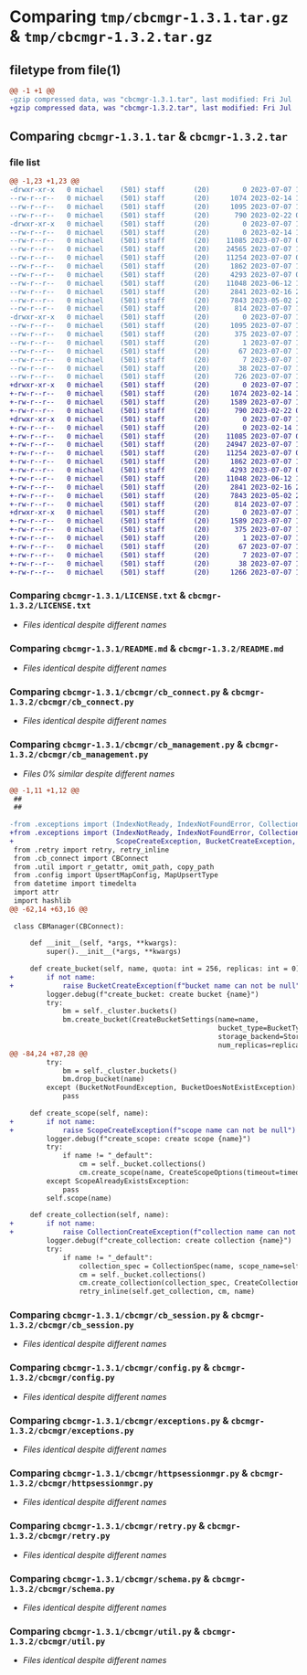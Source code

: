 # Comparing `tmp/cbcmgr-1.3.1.tar.gz` & `tmp/cbcmgr-1.3.2.tar.gz`

## filetype from file(1)

```diff
@@ -1 +1 @@
-gzip compressed data, was "cbcmgr-1.3.1.tar", last modified: Fri Jul  7 16:50:14 2023, max compression
+gzip compressed data, was "cbcmgr-1.3.2.tar", last modified: Fri Jul  7 18:12:16 2023, max compression
```

## Comparing `cbcmgr-1.3.1.tar` & `cbcmgr-1.3.2.tar`

### file list

```diff
@@ -1,23 +1,23 @@
-drwxr-xr-x   0 michael    (501) staff       (20)        0 2023-07-07 16:50:14.748003 cbcmgr-1.3.1/
--rw-r--r--   0 michael    (501) staff       (20)     1074 2023-02-14 15:09:46.000000 cbcmgr-1.3.1/LICENSE.txt
--rw-r--r--   0 michael    (501) staff       (20)     1095 2023-07-07 16:50:14.747884 cbcmgr-1.3.1/PKG-INFO
--rw-r--r--   0 michael    (501) staff       (20)      790 2023-02-22 04:43:20.000000 cbcmgr-1.3.1/README.md
-drwxr-xr-x   0 michael    (501) staff       (20)        0 2023-07-07 16:50:14.735967 cbcmgr-1.3.1/cbcmgr/
--rw-r--r--   0 michael    (501) staff       (20)        0 2023-02-14 15:09:46.000000 cbcmgr-1.3.1/cbcmgr/__init__.py
--rw-r--r--   0 michael    (501) staff       (20)    11085 2023-07-07 00:32:48.000000 cbcmgr-1.3.1/cbcmgr/cb_connect.py
--rw-r--r--   0 michael    (501) staff       (20)    24565 2023-07-07 16:30:04.000000 cbcmgr-1.3.1/cbcmgr/cb_management.py
--rw-r--r--   0 michael    (501) staff       (20)    11254 2023-07-07 00:37:37.000000 cbcmgr-1.3.1/cbcmgr/cb_session.py
--rw-r--r--   0 michael    (501) staff       (20)     1862 2023-07-07 16:40:09.000000 cbcmgr-1.3.1/cbcmgr/config.py
--rw-r--r--   0 michael    (501) staff       (20)     4293 2023-07-07 00:23:23.000000 cbcmgr-1.3.1/cbcmgr/exceptions.py
--rw-r--r--   0 michael    (501) staff       (20)    11048 2023-06-12 14:40:15.000000 cbcmgr-1.3.1/cbcmgr/httpsessionmgr.py
--rw-r--r--   0 michael    (501) staff       (20)     2841 2023-02-16 23:17:59.000000 cbcmgr-1.3.1/cbcmgr/retry.py
--rw-r--r--   0 michael    (501) staff       (20)     7843 2023-05-02 21:24:28.000000 cbcmgr-1.3.1/cbcmgr/schema.py
--rw-r--r--   0 michael    (501) staff       (20)      814 2023-07-07 15:20:08.000000 cbcmgr-1.3.1/cbcmgr/util.py
-drwxr-xr-x   0 michael    (501) staff       (20)        0 2023-07-07 16:50:14.747678 cbcmgr-1.3.1/cbcmgr.egg-info/
--rw-r--r--   0 michael    (501) staff       (20)     1095 2023-07-07 16:50:14.000000 cbcmgr-1.3.1/cbcmgr.egg-info/PKG-INFO
--rw-r--r--   0 michael    (501) staff       (20)      375 2023-07-07 16:50:14.000000 cbcmgr-1.3.1/cbcmgr.egg-info/SOURCES.txt
--rw-r--r--   0 michael    (501) staff       (20)        1 2023-07-07 16:50:14.000000 cbcmgr-1.3.1/cbcmgr.egg-info/dependency_links.txt
--rw-r--r--   0 michael    (501) staff       (20)       67 2023-07-07 16:50:14.000000 cbcmgr-1.3.1/cbcmgr.egg-info/requires.txt
--rw-r--r--   0 michael    (501) staff       (20)        7 2023-07-07 16:50:14.000000 cbcmgr-1.3.1/cbcmgr.egg-info/top_level.txt
--rw-r--r--   0 michael    (501) staff       (20)       38 2023-07-07 16:50:14.748043 cbcmgr-1.3.1/setup.cfg
--rw-r--r--   0 michael    (501) staff       (20)      726 2023-07-07 16:44:25.000000 cbcmgr-1.3.1/setup.py
+drwxr-xr-x   0 michael    (501) staff       (20)        0 2023-07-07 18:12:16.870164 cbcmgr-1.3.2/
+-rw-r--r--   0 michael    (501) staff       (20)     1074 2023-02-14 15:09:46.000000 cbcmgr-1.3.2/LICENSE.txt
+-rw-r--r--   0 michael    (501) staff       (20)     1589 2023-07-07 18:12:16.870024 cbcmgr-1.3.2/PKG-INFO
+-rw-r--r--   0 michael    (501) staff       (20)      790 2023-02-22 04:43:20.000000 cbcmgr-1.3.2/README.md
+drwxr-xr-x   0 michael    (501) staff       (20)        0 2023-07-07 18:12:16.835739 cbcmgr-1.3.2/cbcmgr/
+-rw-r--r--   0 michael    (501) staff       (20)        0 2023-02-14 15:09:46.000000 cbcmgr-1.3.2/cbcmgr/__init__.py
+-rw-r--r--   0 michael    (501) staff       (20)    11085 2023-07-07 00:32:48.000000 cbcmgr-1.3.2/cbcmgr/cb_connect.py
+-rw-r--r--   0 michael    (501) staff       (20)    24947 2023-07-07 18:03:28.000000 cbcmgr-1.3.2/cbcmgr/cb_management.py
+-rw-r--r--   0 michael    (501) staff       (20)    11254 2023-07-07 00:37:37.000000 cbcmgr-1.3.2/cbcmgr/cb_session.py
+-rw-r--r--   0 michael    (501) staff       (20)     1862 2023-07-07 16:40:09.000000 cbcmgr-1.3.2/cbcmgr/config.py
+-rw-r--r--   0 michael    (501) staff       (20)     4293 2023-07-07 00:23:23.000000 cbcmgr-1.3.2/cbcmgr/exceptions.py
+-rw-r--r--   0 michael    (501) staff       (20)    11048 2023-06-12 14:40:15.000000 cbcmgr-1.3.2/cbcmgr/httpsessionmgr.py
+-rw-r--r--   0 michael    (501) staff       (20)     2841 2023-02-16 23:17:59.000000 cbcmgr-1.3.2/cbcmgr/retry.py
+-rw-r--r--   0 michael    (501) staff       (20)     7843 2023-05-02 21:24:28.000000 cbcmgr-1.3.2/cbcmgr/schema.py
+-rw-r--r--   0 michael    (501) staff       (20)      814 2023-07-07 15:20:08.000000 cbcmgr-1.3.2/cbcmgr/util.py
+drwxr-xr-x   0 michael    (501) staff       (20)        0 2023-07-07 18:12:16.869762 cbcmgr-1.3.2/cbcmgr.egg-info/
+-rw-r--r--   0 michael    (501) staff       (20)     1589 2023-07-07 18:12:16.000000 cbcmgr-1.3.2/cbcmgr.egg-info/PKG-INFO
+-rw-r--r--   0 michael    (501) staff       (20)      375 2023-07-07 18:12:16.000000 cbcmgr-1.3.2/cbcmgr.egg-info/SOURCES.txt
+-rw-r--r--   0 michael    (501) staff       (20)        1 2023-07-07 18:12:16.000000 cbcmgr-1.3.2/cbcmgr.egg-info/dependency_links.txt
+-rw-r--r--   0 michael    (501) staff       (20)       67 2023-07-07 18:12:16.000000 cbcmgr-1.3.2/cbcmgr.egg-info/requires.txt
+-rw-r--r--   0 michael    (501) staff       (20)        7 2023-07-07 18:12:16.000000 cbcmgr-1.3.2/cbcmgr.egg-info/top_level.txt
+-rw-r--r--   0 michael    (501) staff       (20)       38 2023-07-07 18:12:16.870217 cbcmgr-1.3.2/setup.cfg
+-rw-r--r--   0 michael    (501) staff       (20)     1266 2023-07-07 18:11:57.000000 cbcmgr-1.3.2/setup.py
```

### Comparing `cbcmgr-1.3.1/LICENSE.txt` & `cbcmgr-1.3.2/LICENSE.txt`

 * *Files identical despite different names*

### Comparing `cbcmgr-1.3.1/README.md` & `cbcmgr-1.3.2/README.md`

 * *Files identical despite different names*

### Comparing `cbcmgr-1.3.1/cbcmgr/cb_connect.py` & `cbcmgr-1.3.2/cbcmgr/cb_connect.py`

 * *Files identical despite different names*

### Comparing `cbcmgr-1.3.1/cbcmgr/cb_management.py` & `cbcmgr-1.3.2/cbcmgr/cb_management.py`

 * *Files 0% similar despite different names*

```diff
@@ -1,11 +1,12 @@
 ##
 ##
 
-from .exceptions import (IndexNotReady, IndexNotFoundError, CollectionNameNotFound, IndexStatError, ClusterHealthCheckError, PathMapUpsertError, CollectionUpsertError)
+from .exceptions import (IndexNotReady, IndexNotFoundError, CollectionNameNotFound, IndexStatError, ClusterHealthCheckError, PathMapUpsertError, CollectionUpsertError,
+                         ScopeCreateException, BucketCreateException, CollectionCreateException)
 from .retry import retry, retry_inline
 from .cb_connect import CBConnect
 from .util import r_getattr, omit_path, copy_path
 from .config import UpsertMapConfig, MapUpsertType
 from datetime import timedelta
 import attr
 import hashlib
@@ -62,14 +63,16 @@
 
 class CBManager(CBConnect):
 
     def __init__(self, *args, **kwargs):
         super().__init__(*args, **kwargs)
 
     def create_bucket(self, name, quota: int = 256, replicas: int = 0):
+        if not name:
+            raise BucketCreateException(f"bucket name can not be null")
         logger.debug(f"create_bucket: create bucket {name}")
         try:
             bm = self._cluster.buckets()
             bm.create_bucket(CreateBucketSettings(name=name,
                                                   bucket_type=BucketType.COUCHBASE,
                                                   storage_backend=StorageBackend.COUCHSTORE,
                                                   num_replicas=replicas,
@@ -84,24 +87,28 @@
         try:
             bm = self._cluster.buckets()
             bm.drop_bucket(name)
         except (BucketNotFoundException, BucketDoesNotExistException):
             pass
 
     def create_scope(self, name):
+        if not name:
+            raise ScopeCreateException(f"scope name can not be null")
         logger.debug(f"create_scope: create scope {name}")
         try:
             if name != "_default":
                 cm = self._bucket.collections()
                 cm.create_scope(name, CreateScopeOptions(timeout=timedelta(seconds=25)))
         except ScopeAlreadyExistsException:
             pass
         self.scope(name)
 
     def create_collection(self, name):
+        if not name:
+            raise CollectionCreateException(f"collection name can not be null")
         logger.debug(f"create_collection: create collection {name}")
         try:
             if name != "_default":
                 collection_spec = CollectionSpec(name, scope_name=self._scope.name)
                 cm = self._bucket.collections()
                 cm.create_collection(collection_spec, CreateCollectionOptions(timeout=timedelta(seconds=25)))
                 retry_inline(self.get_collection, cm, name)
```

### Comparing `cbcmgr-1.3.1/cbcmgr/cb_session.py` & `cbcmgr-1.3.2/cbcmgr/cb_session.py`

 * *Files identical despite different names*

### Comparing `cbcmgr-1.3.1/cbcmgr/config.py` & `cbcmgr-1.3.2/cbcmgr/config.py`

 * *Files identical despite different names*

### Comparing `cbcmgr-1.3.1/cbcmgr/exceptions.py` & `cbcmgr-1.3.2/cbcmgr/exceptions.py`

 * *Files identical despite different names*

### Comparing `cbcmgr-1.3.1/cbcmgr/httpsessionmgr.py` & `cbcmgr-1.3.2/cbcmgr/httpsessionmgr.py`

 * *Files identical despite different names*

### Comparing `cbcmgr-1.3.1/cbcmgr/retry.py` & `cbcmgr-1.3.2/cbcmgr/retry.py`

 * *Files identical despite different names*

### Comparing `cbcmgr-1.3.1/cbcmgr/schema.py` & `cbcmgr-1.3.2/cbcmgr/schema.py`

 * *Files identical despite different names*

### Comparing `cbcmgr-1.3.1/cbcmgr/util.py` & `cbcmgr-1.3.2/cbcmgr/util.py`

 * *Files identical despite different names*

